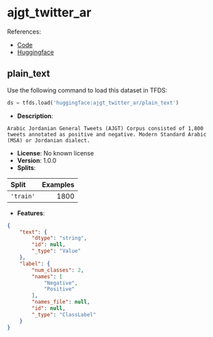 # ajgt_twitter_ar

References:

*   [Code](https://github.com/huggingface/datasets/blob/master/datasets/ajgt_twitter_ar)
*   [Huggingface](https://huggingface.co/datasets/ajgt_twitter_ar)


## plain_text


Use the following command to load this dataset in TFDS:

```python
ds = tfds.load('huggingface:ajgt_twitter_ar/plain_text')
```

*   **Description**:

```
Arabic Jordanian General Tweets (AJGT) Corpus consisted of 1,800 tweets annotated as positive and negative. Modern Standard Arabic (MSA) or Jordanian dialect.
```

*   **License**: No known license
*   **Version**: 1.0.0
*   **Splits**:

Split  | Examples
:----- | -------:
`'train'` | 1800

*   **Features**:

```json
{
    "text": {
        "dtype": "string",
        "id": null,
        "_type": "Value"
    },
    "label": {
        "num_classes": 2,
        "names": [
            "Negative",
            "Positive"
        ],
        "names_file": null,
        "id": null,
        "_type": "ClassLabel"
    }
}
```


